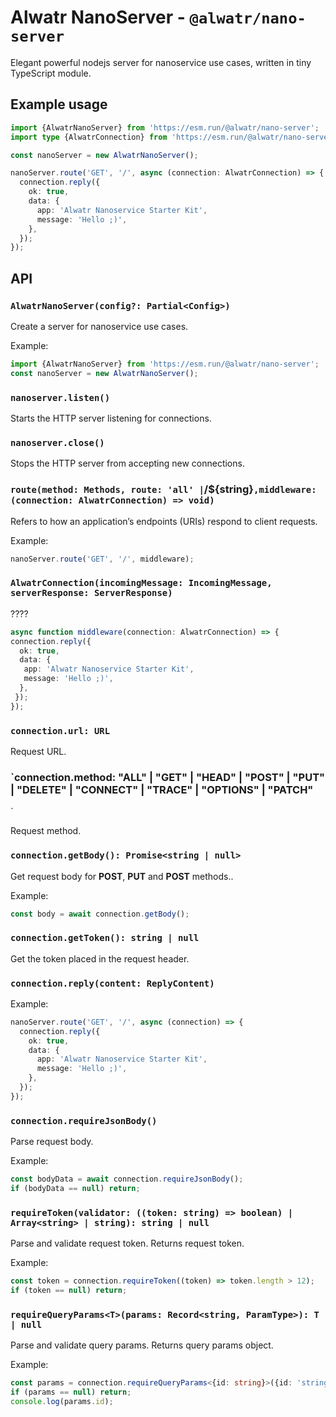 # Alwatr NanoServer - `@alwatr/nano-server`

Elegant powerful nodejs server for nanoservice use cases, written in tiny TypeScript module.

## Example usage

```ts
import {AlwatrNanoServer} from 'https://esm.run/@alwatr/nano-server';
import type {AlwatrConnection} from 'https://esm.run/@alwatr/nano-server';

const nanoServer = new AlwatrNanoServer();

nanoServer.route('GET', '/', async (connection: AlwatrConnection) => {
  connection.reply({
    ok: true,
    data: {
      app: 'Alwatr Nanoservice Starter Kit',
      message: 'Hello ;)',
    },
  });
});
```

## API

### `AlwatrNanoServer(config?: Partial<Config>)`

Create a server for nanoservice use cases.

Example:

```ts
import {AlwatrNanoServer} from 'https://esm.run/@alwatr/nano-server';
const nanoServer = new AlwatrNanoServer();
```

### `nanoserver.listen()`

Starts the HTTP server listening for connections.

### `nanoserver.close()`

Stops the HTTP server from accepting new connections.

### `route(method: Methods, route: 'all' |`/${string}`,middleware: (connection: AlwatrConnection) => void)`

Refers to how an application’s endpoints (URIs) respond to client requests.

Example:

```ts
nanoServer.route('GET', '/', middleware);
```

### `AlwatrConnection(incomingMessage: IncomingMessage, serverResponse: ServerResponse)`

????

```ts
async function middleware(connection: AlwatrConnection) => {
connection.reply({
  ok: true,
  data: {
   app: 'Alwatr Nanoservice Starter Kit',
   message: 'Hello ;)',
  },
 });
});
```

### `connection.url: URL`

Request URL.

### `connection.method: "ALL" | "GET" | "HEAD" | "POST" | "PUT" | "DELETE" | "CONNECT" | "TRACE" | "OPTIONS" | "PATCH"

`

Request method.

### `connection.getBody(): Promise<string | null>`

Get request body for **POST**, **PUT** and **POST** methods..

Example:

```ts
const body = await connection.getBody();
```

### `connection.getToken(): string | null`

Get the token placed in the request header.

### `connection.reply(content: ReplyContent)`

Example:

```ts
nanoServer.route('GET', '/', async (connection) => {
  connection.reply({
    ok: true,
    data: {
      app: 'Alwatr Nanoservice Starter Kit',
      message: 'Hello ;)',
    },
  });
});
```

### `connection.requireJsonBody()`

Parse request body.

Example:

```ts
const bodyData = await connection.requireJsonBody();
if (bodyData == null) return;
```

### `requireToken(validator: ((token: string) => boolean) | Array<string> | string): string | null`

Parse and validate request token.
Returns request token.

Example:

```ts
const token = connection.requireToken((token) => token.length > 12);
if (token == null) return;
```

### `requireQueryParams<T>(params: Record<string, ParamType>): T | null`

Parse and validate query params.
Returns query params object.

Example:

```ts
const params = connection.requireQueryParams<{id: string}>({id: 'string'});
if (params == null) return;
console.log(params.id);
```
